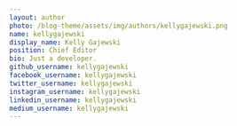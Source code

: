 ```yaml
---
layout: author
photo: /blog-theme/assets/img/authors/kellygajewski.png
name: kellygajewski
display_name: Kelly Gajewski
position: Chief Editor
bio: Just a developer.
github_username: kellygajewski
facebook_username: kellygajewski
twitter_username: kellygajewski
instagram_username: kellygajewski
linkedin_username: kellygajewski
medium_username: kellygajewski
---
```

